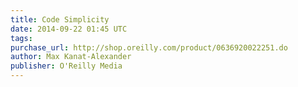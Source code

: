 ```yaml
---
title: Code Simplicity
date: 2014-09-22 01:45 UTC
tags:
purchase_url: http://shop.oreilly.com/product/0636920022251.do
author: Max Kanat-Alexander
publisher: O'Reilly Media
---
```


